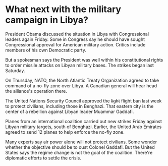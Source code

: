 # What next with the military campaign in Libya?

President Obama discussed the situation in Libya with Congressional leaders again Friday. Some in Congress say he should have sought Congressional approval for American military action. Critics include members of his own Democratic party.

But a spokesman says the President was well within his constitutional rights to order missile attacks on Libyan military bases. The strikes began last Saturday.

On Thursday, NATO, the North Atlantic Treaty Organization agreed to take command of a no-fly zone over Libya. A Canadian general will <s>hear</s> head the alliance's operation there.

The United Nations Security Council approved the <s>light</s> flight ban last week to protect civilians, including those in Benghazi. That eastern city is the center of a rebellion against Libyan leader Muammar Gaddafi.

Planes from an international coalition carried out new strikes Friday against Libyan military targets, south of Benghazi. Earlier, the United Arab Emirates agreed to send 12 planes to help enforce the no-fly zone.

Many experts say air power alone will not protect civilians. Some wonder whether the objective should be to oust Colonel Gaddafi. But the United States says the regime change is not the goal of the coalition. There're diplomatic efforts to settle the crisis.
